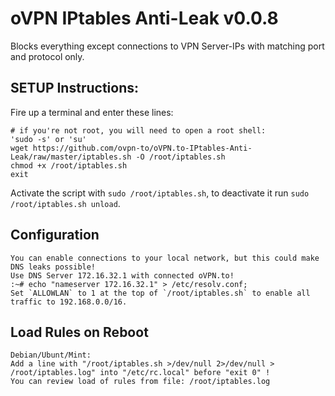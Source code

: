 # oVPN IPtables Anti-Leak v0.0.8

Blocks everything except connections to VPN Server-IPs with matching port and protocol only.

## SETUP Instructions:

Fire up a terminal and enter these lines:

    # if you're not root, you will need to open a root shell:
    'sudo -s' or 'su'
    wget https://github.com/ovpn-to/oVPN.to-IPtables-Anti-Leak/raw/master/iptables.sh -O /root/iptables.sh
    chmod +x /root/iptables.sh
    exit
Activate the script with `sudo /root/iptables.sh`, to deactivate it run `sudo /root/iptables.sh unload`.

## Configuration
    You can enable connections to your local network, but this could make DNS leaks possible!
    Use DNS Server 172.16.32.1 with connected oVPN.to!
    :~# echo "nameserver 172.16.32.1" > /etc/resolv.conf;
    Set `ALLOWLAN` to 1 at the top of `/root/iptables.sh` to enable all traffic to 192.168.0.0/16.
    
## Load Rules on Reboot
    Debian/Ubunt/Mint: 
    Add a line with "/root/iptables.sh >/dev/null 2>/dev/null > /root/iptables.log" into "/etc/rc.local" before "exit 0" !
    You can review load of rules from file: /root/iptables.log
    
